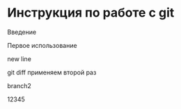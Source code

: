 # Инструкция по работе с git

Введение

Первое использование

new line

git diff применяем второй раз

branch2

12345
